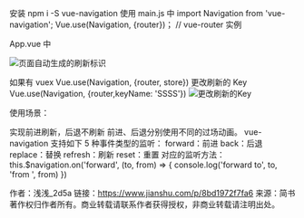 安装
npm i -S vue-navigation
使用
main.js 中
import Navigation from 'vue-navigation';
Vue.use(Navigation, {router})； // vue-router 实例

App.vue 中
<navigation>
<router-view></router-view>
</navigation>

![页面自动生成的刷新标识](https://upload-images.jianshu.io/upload_images/19978726-66a89f02f9f559c8.png?imageMogr2/auto-orient/strip|imageView2/2/w/742/format/webp)

如果有 vuex
Vue.use(Navigation, {router, store})
更改刷新的 Key
Vue.use(Navigation, {router,keyName: 'SSSS'})
![更改刷新的Key](https://upload-images.jianshu.io/upload_images/19978726-034373a8ce9a5b8d.png?imageMogr2/auto-orient/strip|imageView2/2/w/596/format/webp)

使用场景：

实现前进刷新，后退不刷新
前进、后退分别使用不同的过场动画。
vue-navigation 支持如下 5 种事件类型的监听：
forward：前进
back：后退
replace：替换
refresh：刷新
reset：重置
对应的监听方法：
this.$navigation.on('forward', (to, from) => {
console.log('forward to', to, 'from ', from)
})

作者：浅浅\_2d5a
链接：https://www.jianshu.com/p/8bd1972f7fa6
来源：简书
著作权归作者所有。商业转载请联系作者获得授权，非商业转载请注明出处。
